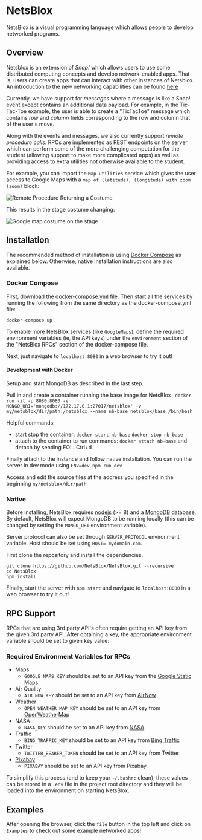 # NetsBlox

NetsBlox is a visual programming language which allows people to develop networked programs.

## Overview
Netsblox is an extension of _Snap!_ which allows users to use some distributed computing concepts and develop network-enabled apps. That is, users can create apps that can interact with other instances of Netsblox. An introduction to the new networking capabilities can be found [here](https://github.com/NetsBlox/NetsBlox/wiki/Introduction-to-Distributed-Programming-in-NetsBlox)

Currently, we have support for _messages_ where a message is like a Snap! event except contains an additional data payload. For example, in the Tic-Tac-Toe example, the user is able to  create a "TicTacToe" message which contains *row* and *column* fields corresponding to the row and column that of the user's move.

Along with the events and messages, we also currently support _remote procedure calls_. RPCs are implemented as REST endpoints on the server which can perform some of the more challenging computation for the student (allowing support to make more complicated apps) as well as providing access to extra utilities not otherwise available to the student.

For example, you can import the `Map utilities` service which gives the user access to Google Maps with a `map of (latitude), (longitude) with zoom (zoom)` block:

![Remote Procedure Returning a Costume](./map-blocks.png)

This results in the stage costume changing:

![Google map costume on the stage](./map-example.png)

## Installation
The recommended method of installation is using [Docker Compose](https://docs.docker.com/compose) as explained below. Otherwise, native installation instructions are also available.
### Docker Compose
First, download the [docker-compose.yml](./docker-compose.yml) file. Then start all the services by running the following from the same directory as the docker-compose.yml file:
```
docker-compose up
```

To enable more NetsBlox services (like `GoogleMaps`), define the required environment variables (ie, the API keys) under the `environment` section of the "NetsBlox RPCs" section of the docker-compose file.

Next, just navigate to `localhost:8080` in a web browser to try it out!

#### Development with Docker
Setup and start MongoDB as described in the last step.

Pull in and create a container running the base image for NetsBlox
` docker run -it -p 8080:8080 -e MONGO_URI='mongodb://172.17.0.1:27017/netsblox' -v my/netsblox/dir/path:/netsblox --name nb-base netsblox/base /bin/bash`

Helpful commands:
- start stop the container: `docker start nb-base` `docker stop nb-base`
- attach to the container to run commands: `docker attach nb-base` and detach by sending EOL: Ctrl+d

Finally attach to the instance and follow native installation. You can run the server in dev mode using `ENV=dev npm run dev`

Access and edit the source files at the address you specified in the beginning `my/netsblox/dir/path`

### Native
Before installing, NetsBlox requires [nodejs](https://nodejs.org/en/) (>= 8) and a [MongoDB](https://www.mongodb.com/download-center?jmp=nav#community) database. By default, NetsBlox will expect MongoDB to be running locally (this can be changed by setting the `MONGO_URI` environment variable).

Server protocol can also be set through `SERVER_PROTOCOL` environment variable.
Host should be set using `HOST=.mydomain.com`.

First clone the repository and install the dependencies.
```
git clone https://github.com/NetsBlox/NetsBlox.git --recursive
cd NetsBlox
npm install
```
Finally, start the server with `npm start` and navigate to `localhost:8080` in a web browser to try it out!

## RPC Support
RPCs that are using 3rd party API's often require getting an API key from the given 3rd party API. After obtaining a key, the appropriate environment variable should be set to given key value:

### Required Environment Variables for RPCs
- Maps
  - `GOOGLE_MAPS_KEY` should be set to an API key from the [Google Static Maps](https://developers.google.com/maps/documentation/static-maps/)
- Air Quality
  - `AIR_NOW_KEY` should be set to an API key from [AirNow](https://airnow.gov/)
- Weather
  - `OPEN_WEATHER_MAP_KEY` should be set to an API key from [OpenWeatherMap](http://openweathermap.org/api)
- NASA
  - `NASA_KEY` should be set to an API key from [NASA](https://api.nasa.gov/)
- Traffic
  - `BING_TRAFFIC_KEY` should be set to an API key from [Bing Traffic](https://msdn.microsoft.com/en-us/library/hh441725.aspx)
- Twitter
  - `TWITTER_BEARER_TOKEN` should be set to an API key from Twitter
- [Pixabay](https://pixabay.com)
  - `PIXABAY` should be set to an API key from Pixabay

To simplify this process (and to keep your `~/.bashrc` clean), these values can be stored in a `.env` file in the project root directory and they will be loaded into the environment on starting NetsBlox.

## Examples
After opening the browser, click the `file` button in the top left and click on `Examples` to check out some example networked apps!
